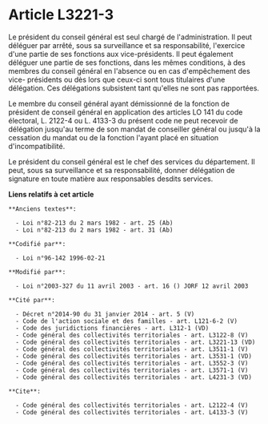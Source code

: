 # Article L3221-3

Le président du conseil général est seul chargé de l'administration. Il peut déléguer par arrêté, sous sa surveillance et sa
responsabilité, l'exercice d'une partie de ses fonctions aux vice-présidents. Il peut également déléguer une partie de ses
fonctions, dans les mêmes conditions, à des membres du conseil général en l'absence ou en cas d'empêchement des vice-
présidents ou dès lors que ceux-ci sont tous titulaires d'une délégation. Ces délégations subsistent tant qu'elles ne sont
pas rapportées. 

Le membre du conseil général ayant démissionné de la fonction de président de conseil général en application des articles LO
141 du code électoral, L. 2122-4 ou L. 4133-3 du présent code ne peut recevoir de délégation jusqu'au terme de son mandat de
conseiller général ou jusqu'à la cessation du mandat ou de la fonction l'ayant placé en situation d'incompatibilité. 

Le président du conseil général est le chef des services du département. Il peut, sous sa surveillance et sa responsabilité,
donner délégation de signature en toute matière aux responsables desdits services.

**Liens relatifs à cet article**

	**Anciens textes**:

	  - Loi n°82-213 du 2 mars 1982 - art. 25 (Ab)
	  - Loi n°82-213 du 2 mars 1982 - art. 31 (Ab)

	**Codifié par**:

	  - Loi n°96-142 1996-02-21

	**Modifié par**:

	  - Loi n°2003-327 du 11 avril 2003 - art. 16 () JORF 12 avril 2003

	**Cité par**:

	  - Décret n°2014-90 du 31 janvier 2014 - art. 5 (V)
	  - Code de l'action sociale et des familles - art. L121-6-2 (V)
	  - Code des juridictions financières - art. L312-1 (VD)
	  - Code général des collectivités territoriales - art. L3122-8 (V)
	  - Code général des collectivités territoriales - art. L3221-13 (VD)
	  - Code général des collectivités territoriales - art. L3511-1 (V)
	  - Code général des collectivités territoriales - art. L3531-1 (VD)
	  - Code général des collectivités territoriales - art. L3552-3 (V)
	  - Code général des collectivités territoriales - art. L3571-1 (V)
	  - Code général des collectivités territoriales - art. L4231-3 (VD)

	**Cite**:

	  - Code général des collectivités territoriales - art. L2122-4 (V)
	  - Code général des collectivités territoriales - art. L4133-3 (V)
